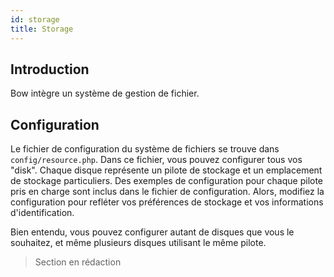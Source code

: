 ```yaml
---
id: storage
title: Storage
---
```


## Introduction

Bow intègre un système de gestion de fichier.

## Configuration

Le fichier de configuration du système de fichiers se trouve dans `config/resource.php`. Dans ce fichier, vous pouvez configurer tous vos "disk". Chaque disque représente un pilote de stockage et un emplacement de stockage particuliers. Des exemples de configuration pour chaque pilote pris en charge sont inclus dans le fichier de configuration. Alors, modifiez la configuration pour refléter vos préférences de stockage et vos informations d'identification.

Bien entendu, vous pouvez configurer autant de disques que vous le souhaitez, et même plusieurs disques utilisant le même pilote.

> Section en rédaction